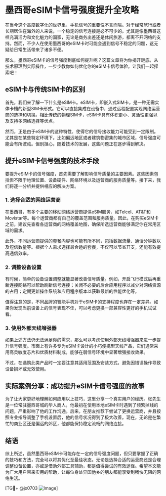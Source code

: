 # 墨西哥eSIM卡信号强度提升全攻略

在当今这个高度数字化的世界里，手机信号的重要性不言而喻。对于经常旅行或者长期居住在海外的人来说，一个稳定的信号连接是必不可少的。尤其是像墨西哥这样充满活力和文化魅力的国家，无论是商务出差还是休闲旅游，都离不开网络的支持。然而，不少人在使用墨西哥的eSIM卡时可能会遇到信号不稳定的问题，这无疑给日常生活带来了诸多不便。

那么，墨西哥eSIM卡的信号强度到底如何提升呢？这篇文章将为你揭开谜底，从技术原理到实际操作，一步步教你如何优化你的eSIM卡信号体验。让我们一起探索吧！

## eSIM卡与传统SIM卡的区别

首先，我们来了解一下什么是eSIM卡。eSIM卡，即嵌入式SIM卡，是一种无需实体卡槽的新型SIM卡形式。它可以直接集成在设备中，通过远程配置实现网络运营商的选择和切换。相比传统的物理SIM卡，eSIM卡具有体积更小、灵活性更强以及支持多网络选择等优点。

然而，正是由于eSIM卡的这种特性，使得它的信号接收能力可能受到一定限制。尤其是在某些特定环境下，比如偏远地区或者建筑物密集的城市区域，信号强度可能会有所波动。但别担心，随着技术的发展，这些问题正在逐步得到解决。

## 提升eSIM卡信号强度的技术手段

要提升eSIM卡的信号强度，首先需要了解影响信号质量的主要因素。这些因素包括但不限于地理位置、设备硬件、网络环境以及运营商的服务质量等。接下来，我们将逐一分析并提供相应的解决方案。

### 1. 选择合适的网络运营商

在墨西哥，有多个主要的移动网络运营商提供eSIM服务，如Telcel、AT&T和Movistar等。每个运营商都有自己的覆盖范围和服务质量。因此，在购买eSIM卡之前，建议先查看各运营商的网络覆盖地图，确保所选运营商能够满足你在常用区域的需求。

此外，不同运营商提供的套餐内容也可能有所不同，包括数据流量、通话分钟数以及短信数量等。根据个人需求选择最合适的套餐，不仅可以节省开支，还能有效提高通信效率。

### 2. 调整设备设置

有时候，简单的设备设置调整就能显著改善信号质量。例如，开启飞行模式后再重新连接网络可以帮助刷新信号连接；关闭不必要的后台应用程序以减少对网络资源的占用；定期更新操作系统和应用程序版本以获取最新的性能优化等。

值得注意的是，不同品牌的智能手机对于eSIM卡的支持程度也存在一定差异。如果你发现当前设备上的信号表现不佳，可以考虑更换一部兼容性更好的手机试试看。

### 3. 使用外部天线增强器

如果上述方法仍无法满足你的需求，那么可以考虑使用外部天线增强器来进一步提升信号强度。市面上有许多专为eSIM卡设计的小巧便携型天线产品，它们通常采用高灵敏度芯片和优质材料制成，能够在弱信号环境中显著增强接收效果。

不过，在选购此类产品时一定要注意其适用范围及安装方式，避免因错误操作导致设备损坏或无效使用。

## 实际案例分享：成功提升eSIM卡信号强度的故事

为了让大家更好地理解如何应用以上技巧，这里分享一个真实用户的经历。张先生是一位常驻墨西哥城的华人商人，他最初在使用本地eSIM卡时遇到了频繁掉线的问题，严重影响了他的工作沟通。后来，在朋友推荐下尝试了更换运营商，并且按照专业指导调整了手机设置后，他的信号状况得到了极大改善。现在，无论是在繁忙的商业区还是偏远的郊区，他都能保持稳定流畅的网络连接。

## 结语

综上所述，虽然墨西哥eSIM卡可能存在一定的信号强度问题，但只要掌握了正确的技巧和方法，完全可以将其优化至最佳状态。无论是选择合适的运营商还是合理调整设备设置，亦或是借助外部工具辅助，都是值得尝试的有效途径。希望本文能为广大用户带来实用的帮助，让每位身处异国他乡的朋友都能享受到畅快无阻的网络生活。

[TG💪+ @jx0703 ![Image](https://github.com/user-attachments/assets/dbca1d08-cadb-493c-b0ec-ad6f7a83f270)]